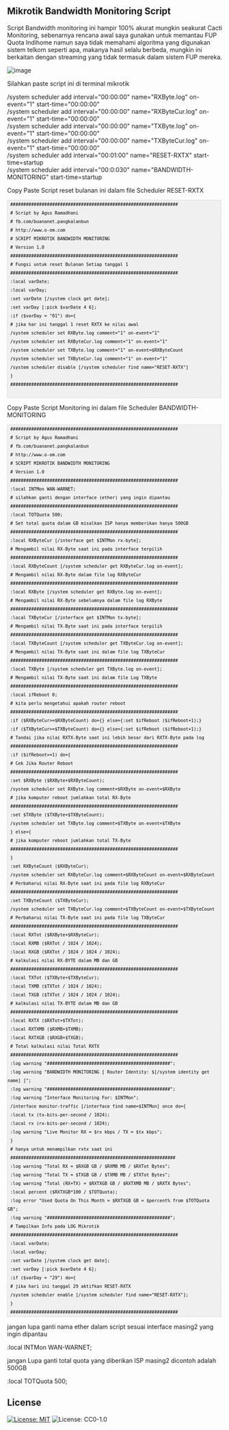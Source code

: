 ## Mikrotik Bandwidth Monitoring Script

Script Bandwidth monitoring ini hampir 100% akurat mungkin seakurat Cacti Monitoring, sebenarnya rencana awal saya gunakan untuk memantau FUP Quota Indihome namun saya tidak memahami algoritma yang digunakan sistem telkom seperti apa, makanya hasil selalu berbeda, mungkin ini berkaitan dengan streaming yang tidak termasuk dalam sistem FUP mereka.

![image](https://user-images.githubusercontent.com/42666125/111258795-40f16680-8650-11eb-94db-859fbe740518.png)

Silahkan paste script ini di terminal mikrotik

/system scheduler add interval="00:00:00" name="RXByte.log" on-event="1" start-time="00:00:00"  
 /system scheduler add interval="00:00:00" name="RXByteCur.log" on-event="1" start-time="00:00:00"  
 /system scheduler add interval="00:00:00" name="TXByte.log" on-event="1" start-time="00:00:00"  
 /system scheduler add interval="00:00:00" name="TXByteCur.log" on-event="1" start-time="00:00:00"  
 /system scheduler add interval="00:01:00" name="RESET-RXTX" start-time=startup  
 /system scheduler add interval="00:0:030" name="BANDWIDTH-MONITORING" start-time=startup  

Copy Paste Script reset bulanan ini dalam file Scheduler RESET-RXTX

<pre  style="font-family:arial;font-size:12px;border:1px dashed #CCCCCC;width:99%;height:auto;overflow:auto;background:#f0f0f0;;background-image:URL(http://2.bp.blogspot.com/_z5ltvMQPaa8/SjJXr_U2YBI/AAAAAAAAAAM/46OqEP32CJ8/s320/codebg.gif);padding:0px;color:#000000;text-align:left;line-height:20px;">
<code style="color:#000000;word-wrap:normal;"> ################################################################  
 # Script by Agus Ramadhani  
 # fb.com/buananet.pangkalanbun  
 # http://www.o-om.com  
 # SCRIPT MIKROTIK BANDWIDTH MONITORING  
 # Version 1.0  
 ################################################################  
 # Fungsi untuk reset Bulanan Setiap tanggal 1  
 ################################################################  
 :local varDate;  
 :local varDay;  
 :set varDate [/system clock get date];  
 :set varDay [:pick $varDate 4 6];  
 :if ($varDay = "01") do={   
 # jika har ini tanggal 1 reset RXTX ke nilai awal  
 /system scheduler set RXByte.log comment="1" on-event="1"  
 /system scheduler set RXByteCur.log comment="1" on-event="1"  
 /system scheduler set TXByte.log comment="1" on-event=$RXByteCount  
 /system scheduler set TXByteCur.log comment="1" on-event="1"  
 /system scheduler disable [/system scheduler find name="RESET-RXTX"]  
 }  
 ################################################################  
 </code></pre>
 
 Copy Paste Script Monitoring ini dalam file Scheduler BANDWIDTH-MONITORING
 
 <pre  style="font-family:arial;font-size:12px;border:1px dashed #CCCCCC;width:99%;height:auto;overflow:auto;background:#f0f0f0;;background-image:URL(http://2.bp.blogspot.com/_z5ltvMQPaa8/SjJXr_U2YBI/AAAAAAAAAAM/46OqEP32CJ8/s320/codebg.gif);padding:0px;color:#000000;text-align:left;line-height:20px;"><code style="color:#000000;word-wrap:normal;"> ################################################################  
 # Script by Agus Ramadhani  
 # fb.com/buananet.pangkalanbun  
 # http://www.o-om.com  
 # SCRIPT MIKROTIK BANDWIDTH MONITORING  
 # Version 1.0  
 ################################################################  
 :local INTMon WAN-WARNET;  
 # silahkan ganti dengan interface (ether) yang ingin dipantau  
 ################################################################  
 :local TOTQuota 500;  
 # Set total quota dalam GB misalkan ISP hanya memberikan hanya 500GB  
 ################################################################  
 :local RXByteCur [/interface get $INTMon rx-byte];  
 # Mengambil nilai RX-Byte saat ini pada interface terpilih  
 ################################################################  
 :local RXByteCount [/system scheduler get RXByteCur.log on-event];  
 # Mengambil nilai RX-Byte dalam file log RXByteCur  
 ################################################################  
 :local RXByte [/system scheduler get RXByte.log on-event];  
 # Mengambil nilai RX-Byte sebelumnya dalam file log RXByte  
 ################################################################  
 :local TXByteCur [/interface get $INTMon tx-byte];  
 # Mengambil nilai TX-Byte saat ini pada interface terpilih  
 ################################################################  
 :local TXByteCount [/system scheduler get TXByteCur.log on-event];  
 # Mengambil nilai TX-Byte saat ini dalam file log TXByteCur  
 ################################################################  
 :local TXByte [/system scheduler get TXByte.log on-event];  
 # Mengambil nilai TX-Byte saat ini dalam file Log TXByte  
 ################################################################  
 :local ifReboot 0;  
 # kita perlu mengetahui apakah router reboot   
 ################################################################  
 :if ($RXByteCur&gt;=$RXByteCount) do={} else={:set $ifReboot ($ifReboot+1);}  
 :if ($TXByteCur&gt;=$TXByteCount) do={} else={:set $ifReboot ($ifReboot+1);}  
 # Tandai jika nilai RXTX-Byte saat ini lebih besar dari RXTX-Byte pada log  
 ################################################################  
 :if ($ifReboot&gt;=1) do={  
 # Cek Jika Router Reboot  
 ################################################################  
 :set $RXByte ($RXByte+$RXByteCount);  
 /system scheduler set RXByte.log comment=$RXByte on-event=$RXByte  
 # jika komputer reboot jumlahkan total RX-Byte  
 ################################################################  
 :set $TXByte ($TXByte+$TXByteCount);  
 /system scheduler set TXByte.log comment=$TXByte on-event=$TXByte  
 } else={  
 # jika komputer reboot jumlahkan total TX-Byte  
 ################################################################  
 }  
 :set RXByteCount ($RXByteCur);  
 /system scheduler set RXByteCur.log comment=$RXByteCount on-event=$RXByteCount  
 # Perbaharui nilai RX-Byte saat ini pada file log RXByteCur  
 ################################################################  
 :set TXByteCount ($TXByteCur);  
 /system scheduler set TXByteCur.log comment=$TXByteCount on-event=$TXByteCount  
 # Perbaharui nilai TX-Byte saat ini pada file log TXByteCur  
 ################################################################  
 :local RXTot ($RXByte+$RXByteCur);  
 :local RXMB ($RXTot / 1024 / 1024);  
 :local RXGB ($RXTot / 1024 / 1024 / 1024);  
 # kalkulasi nilai RX-BYTE dalam MB dan GB  
 ################################################################  
 :local TXTot ($TXByte+$TXByteCur);  
 :local TXMB ($TXTot / 1024 / 1024);  
 :local TXGB ($TXTot / 1024 / 1024 / 1024);  
 # kalkulasi nilai TX-BYTE dalam MB dan GB  
 ################################################################  
 :local RXTX ($RXTot+$TXTot);  
 :local RXTXMB ($RXMB+$TXMB);  
 :local RXTXGB ($RXGB+$TXGB);  
 # Total kalkulasi nilai Total RXTX  
 ################################################################  
 :log warning "###############################################";  
 :log warning "BANDWIDTH MONITORING [ Router Identity: $[/system identity get name] ]";  
 :log warning "###############################################";  
 :log warning "Interface Monitoring For: $INTMon";  
 /interface monitor-traffic [/interface find name=$INTMon] once do={  
 :local tx (tx-bits-per-second / 1024);  
 :local rx (rx-bits-per-second / 1024);  
 :log warning "Live Monitor RX = $rx kbps / TX = $tx kbps";  
 }  
 # hanya untuk menampilkan rxtx saat ini  
 ###############################################################  
 :log warning "Total RX = $RXGB GB / $RXMB MB / $RXTot Bytes";  
 :log warning "Total TX = $TXGB GB / $TXMB MB / $TXTot Bytes";  
 :log warning "Total (RX+TX) = $RXTXGB GB / $RXTXMB MB / $RXTX Bytes";  
 :local percent ($RXTXGB*100 / $TOTQuota);  
 :log error "Used Quota On This Month = $RXTXGB GB = $percent% from $TOTQuota GB";  
 :log warning "###############################################";  
 # Tampilkan Info pada LOG Mikrotik   
 ################################################################  
 :local varDate;  
 :local varDay;  
 :set varDate [/system clock get date];  
 :set varDay [:pick $varDate 4 6];  
 :if ($varDay = "29") do={   
 # jika hari ini tanggal 29 aktifkan RESET-RXTX  
 /system scheduler enable [/system scheduler find name="RESET-RXTX"];  
 }  
 ################################################################  
</code></pre>

jangan lupa ganti nama ether dalam script sesuai interface masing2 yang ingin dipantau

:local INTMon WAN-WARNET;

jangan Lupa ganti total quota yang diberikan ISP masing2 dicontoh adalah 500GB

:local TOTQuota 500;


## <b>License</b><br>
[![License: MIT](https://img.shields.io/badge/License-MIT-yellow.svg)](https://opensource.org/licenses/MIT)
![License: CC0-1.0](https://img.shields.io/badge/License-CC0_1.0-lightgrey.svg)

